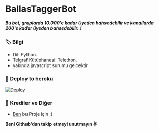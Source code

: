 # BallasTaggerBot
_**Bu bot, gruplarda 10.000'e kadar üyeden bahsedebilir ve kanallarda 200'e kadar üyeden bahsedebilir. !**_

### 🏷 Bilgi
- Dil: Python.
- Telgraf Kütüphanesi: Telethon.
- yakında javascript surumu gelcektir

### 🚀 Deploy to heroku
[![Deploy](https://www.herokucdn.com/deploy/button.svg)](https://heroku.com/deploy?template=https://github.com/ramoben200/ramoben200Tagger)

### 🎯 Krediler ve Diğer
- [Ben](https://t.me/Ballasresmi) bu Proje için ;)

**Beni Github'dan takip etmeyi unutmayın ✌️**
